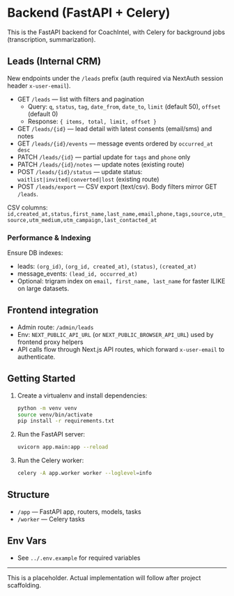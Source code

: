 # Backend (FastAPI + Celery)

This is the FastAPI backend for CoachIntel, with Celery for background jobs (transcription, summarization).

## Leads (Internal CRM)
New endpoints under the `/leads` prefix (auth required via NextAuth session header `x-user-email`).

- GET `/leads` — list with filters and pagination
  - Query: `q`, `status`, `tag`, `date_from`, `date_to`, `limit` (default 50), `offset` (default 0)
  - Response: `{ items, total, limit, offset }`
- GET `/leads/{id}` — lead detail with latest consents (email/sms) and notes
- GET `/leads/{id}/events` — message events ordered by `occurred_at desc`
- PATCH `/leads/{id}` — partial update for `tags` and `phone` only
- PATCH `/leads/{id}/notes` — update notes (existing route)
- POST `/leads/{id}/status` — update status: `waitlist|invited|converted|lost` (existing route)
- POST `/leads/export` — CSV export (text/csv). Body filters mirror GET `/leads`.

CSV columns: `id,created_at,status,first_name,last_name,email,phone,tags,source,utm_source,utm_medium,utm_campaign,last_contacted_at`

### Performance & Indexing
Ensure DB indexes:
- leads: `(org_id)`, `(org_id, created_at)`, `(status)`, `(created_at)`
- message_events: `(lead_id, occurred_at)`
- Optional: trigram index on `email, first_name, last_name` for faster ILIKE on large datasets.

## Frontend integration
- Admin route: `/admin/leads`
- Env: `NEXT_PUBLIC_API_URL` (or `NEXT_PUBLIC_BROWSER_API_URL`) used by frontend proxy helpers
- API calls flow through Next.js API routes, which forward `x-user-email` to authenticate.

## Getting Started

1. Create a virtualenv and install dependencies:
   ```sh
   python -m venv venv
   source venv/bin/activate
   pip install -r requirements.txt
   ```
2. Run the FastAPI server:
   ```sh
   uvicorn app.main:app --reload
   ```
3. Run the Celery worker:
   ```sh
   celery -A app.worker worker --loglevel=info
   ```

## Structure
- `/app` — FastAPI app, routers, models, tasks
- `/worker` — Celery tasks

## Env Vars
- See `../.env.example` for required variables

---

This is a placeholder. Actual implementation will follow after project scaffolding.
